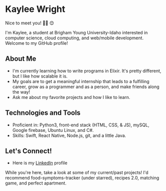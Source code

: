 # Kaylee Wright

Nice to meet you! 👋🏻 😊

I'm Kaylee, a student at Brigham Young University-Idaho interested in computer science, cloud computing, and web/mobile development. Welcome to my GitHub profile!

## About Me

- I'm currently learning how to write programs in Elixir. It's pretty different, but I like how scalable it is.
- My goals are to get a meaningful internship that leads to a fulfilling career, grow as a programmer and as a person, and make friends along the way!
- Ask me about my favorite projects and how I like to learn.

## Technologies and Tools

- Proficient in: Python3, front-end stack (HTML, CSS, & JS), mySQL, Google firebase, Ubuntu Linux, and C#.
- Skills: Swift, React Native, Node.js, git, and a little Java.

## Let's Connect!

- Here is my [LinkedIn](https://www.linkedin.com/in/kaylee-wright-a226bb299/) profile

While you're here, take a look at some of my current/past projects! I'd recommend food-symptoms-tracker (under starred), recipes 2.0, matching game, and perfect apartment.

